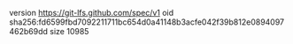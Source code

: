 version https://git-lfs.github.com/spec/v1
oid sha256:fd6599fbd7092211711bc654d0a41148b3acfe042f39b812e0894097462b69dd
size 10985
